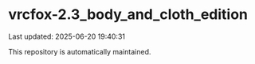 # vrcfox-2.3_body_and_cloth_edition

Last updated: 2025-06-20 19:40:31

This repository is automatically maintained.
